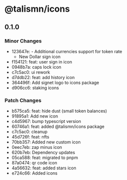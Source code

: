 # @talismn/icons

## 0.1.0

### Minor Changes

- 123647e: - Additional currencies support for token rate
  - New Dollar sign icon
- f154121: feat: user sign in icon
- 0948b7a: caps lock icon
- c7c5ac0: ui rework
- d7ddb22: feat: add history icon
- 364496f: Add signet logo to icons package
- d906cc6: staking icons

### Patch Changes

- b575ca5: feat: hide dust (small token balances)
- 91895a1: Add new icon
- c4d5967: bump typescript version
- 60746a1: feat: added @talismn/icons package
- c7c5ac0: cleanup
- 45d726f: feat: nfts
- 70bb357: Added new custom icon
- 0eec7eb: zap minus icon
- 620b7eb: Dependency updates
- 05ca588: feat: migrated to pnpm
- 87a0474: qr code icon
- 4a56632: feat: added stars icon
- e724c66: Added icons
